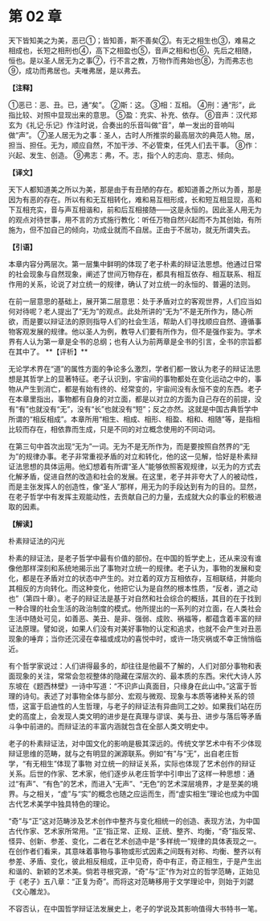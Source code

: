 # 第 02 章

天下皆知美之为美，恶已①；皆知善，斯不善矣②。有无之相生也③，难易之相成也，长短之相刑也④，高下之相盈也⑤，音声之相和也⑥，先后之相随，恒也。是以圣人居无为之事⑦，行不言之教，万物作而弗始也⑧，为而弗志也⑨，成功而弗居也。夫唯弗居，是以弗去。

**【注释】**

①恶已：恶、丑。已，通“矣”。
②斯：这。
③相：互相。
④刑：通“形”，此指比较、对照中显现出来的意思。
⑤盈：充实、补充、依存。
⑥音声：汉代郑玄为《礼记·乐记》作注时说，合奏出的乐音叫做“音”，单一发出的音响叫做“声”。
⑦圣人居无为之事：圣人，古时人所推崇的最高层次的典范人物。居，担当、担任。无为，顺应自然，不加干涉、不必管束，任凭人们去干事。
⑧作：兴起、发生、创造。
⑨弗志：弗，不。志，指个人的志向、意志、倾向。

**【译文】**

天下人都知道美之所以为美，那是由于有丑陋的存在。都知道善之所以为善，那是因为有恶的存在。所以有和无互相转化，难和易互相形成，长和短互相显现，高和下互相充实，音与声互相谐和，前和后互相接随——这是永恒的。因此圣人用无为的观点对待世事，用不言的方式施行教化：听任万物自然兴起而不为其创始，有所施为，但不加自己的倾向，功成业就而不自居。正由于不居功，就无所谓失去。

**【引语】**

本章内容分两层次。第一层集中鲜明的体现了老子朴素的辩证法思想。他通过日常的社会现象与自然现象，阐述了世间万物存在，都具有相互依存、相互联系、相互作用的关系，论说了对立统一的规律，确认了对立统一的永恒的、普遍的法则。

在前一层意思的基础上，展开第二层意思：处于矛盾对立的客观世界，人们应当如何对待呢？老人提出了“无为”的观点。此处所讲的“无为”不是无所作为，随心所欲，而是要以辩证法的原则指导人们的社会生活，帮助人们寻找顺应自然、遵循事物客观发展的规律。他以圣人为例，教导人们要有所作为，但不是强作妄为。学术界有人认为第一章是全书的总纲；也有人认为前两章是全书的引言，全书的宗旨都在其中了。
\**【评析】**

无论学术界在“道”的属性方面的争论多么激烈，学者们都一致认为老子的辩证法思想是其哲学上的显著特征。老子认识到，宇宙间的事物都处在变化运动之中的，事物从产生到消亡，都是有始有终的、经常变的，宇宙间没有永恒不变的东西。老子在本章里指出，事物都有自身的对立面，都是以对立的方面为自己存在的前提，没有“有”也就没有“无”，没有“长”也就没有“短”；反之亦然。这就是中国古典哲学中所谓的“相反相成”。本章所用“相生、相成、相形、相盈、相和、相随”等，是指相比较而存在，相依靠而生成，只是不同的对立概念使用的不同动词。

在第三句中首次出现“无为”一词。无为不是无所作为，而是要按照自然界的“无为”的规律办事。老子非常重视矛盾的对立和转化，他的这一见解，恰好是朴素辩证法思想的具体运用。他幻想着有所谓“圣人”能够依照客观规律，以无为的方式去化解矛盾，促进自然的改造和社会的发展。在这里，老子并非夸大了人的被动性，而是主张发挥人的创造性，像“圣人”那样，用无为的手段达到有为的目的。显然，在老子哲学中有发挥主观能动性，去贡献自己的力量，去成就大众的事业的积极进取的因素。

**【解读】**

朴素辩证法的闪光

朴素的辩证法，是老子哲学中最有价值的部份。在中国的哲学史上，还从来没有谁像他那样深刻和系统地揭示出了事物对立统一的规律。老子认为，事物的发展和变化，都是在矛盾对立的状态中产生的。对立着的双方互相依存，互相联结，并能向其相反的方向转化。而这种变化，他把它认为是自然的根本性质，“反者，道之动也”（第四十章）。老子的辩证法是基于对自然和社会综合的概括，其目的在于找到一种合理的社会生活的政治制度的模式。他所提出的一系列的对立面，在人类社会生活中随处可见，如善恶、美丑、是非、强弱、成败、祸福等，都蕴含着丰富的辩证法原理。譬如说，如果人们没有对美好事物的认定和追求，也就不会产生对丑恶现象的唾弃；当你还沉浸在幸福或成功的喜悦中时，或许一场灾祸或不幸正悄悄临近。

有个哲学家说过：人们讲得最多的，却往往是他最不了解的，人们对部分事物和表面现象的关注，常常会忽视整体的隐藏在深层次的、最本质的东西。宋代大诗人苏东坡在《题西林壁》一诗中写道：“不识庐山真面目，只缘身在此山中。”这富于哲理的诗句。表述了对事物全体与部分、宏观与微观、现象与本质等诸种关系的领悟，这富于启迪性的人生哲理，与老子的辩证法有异曲同工之妙。如果我们站在历史的高度上，会发现人类文明的进步是在真理与谬误、美与丑、进步与落后等矛盾斗争中前进的。而辩证法的丰富内涵就包含在全部人类文明史中。

老子的朴素辩证法，对中国文化的影响是极其深远的。传统文学艺术中有不少体现辩证思维的范畴，就与之有明显的渊源联系。例如“有”与“无”，出自老庄哲学，“有无相生”体现了事物 对立统一的辩证关系，实际也体现了艺术创作的辩证关系。后世的作家、艺术家，他们逐步从老庄哲学中引申出了这样一种思想：通过“有声”、“有色”的艺术，而进入“无声”、“无色”的艺术深层境界，才是至美的境界。与之相关，“虚”与“实”的概念也随之应运而生，而“虚实相生”理论也成为中国古代艺术美学中独具特色的理论。

“奇”与“正”这对范畴涉及艺术创作中整齐与变化相统一的创造、表现方法，为中国古代作家、艺术家所常用。“正”指正常、正规、正统、整齐、均衡，“奇”指反常、怪异、创新、参差、变化，二者在艺术创造中是“多样统一”规律的具体表现之一。在创作者们看来，其意味着事物与事物或形式因素之间既有对称、均衡、整齐以有参差、矛盾、变化，彼此相反相成，正中见奇，奇中有正，奇正相生，于是产生出和谐的、新颖的艺术美。倘若寻根究源，“奇”与“正”作为对立的哲学范畴，正始见于《老子》五八章：“正复为奇”。而将这对范畴移用于文学理论中，则始于刘勰《文心雕龙》。

不容否认，在中国哲学辩证法发展史上，老子的学说及其影响值得大书特书一笔。
